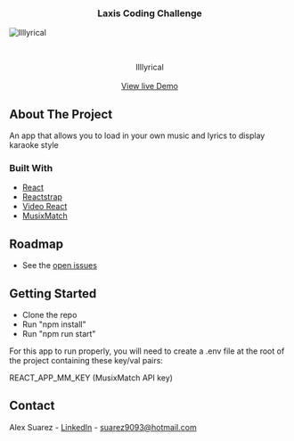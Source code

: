  <h3 align="center">Laxis Coding Challenge</h3>
 
![Illlyrical](gif/demo.gif)

<!-- PROJECT LOGO -->
<br />
<p align="center">
  
  
  <p align="center">
    Illlyrical
    <br />
    <br />
    <a href="https://suarez9093.github.io/music-player/">View live Demo</a>
  </p>
</p>

<!-- ABOUT THE PROJECT -->

## About The Project

An app that allows you to load in your own music and lyrics to display karaoke style

### Built With

- [React](https://reactjs.org/)
- [Reactstrap](https://reactstrap.github.io/)
- [Video React](https://github.com/video-react/video-react)
- [MusixMatch](https://developer.musixmatch.com/)

<!-- ROADMAP -->

## Roadmap

- See the [open issues](https://github.com/suarez9093/music-player/issues)

## Getting Started

- Clone the repo
- Run "npm install"
- Run "npm run start"

For this app to run properly, you will need to create a .env file at the root of the project containing these key/val pairs:

REACT_APP_MM_KEY (MusixMatch API key)

<!-- CONTACT -->
<!-- CONTACT -->

## Contact

Alex Suarez - [LinkedIn](https://www.linkedin.com/in/alexsuarez9093/) - suarez9093@hotmail.com
